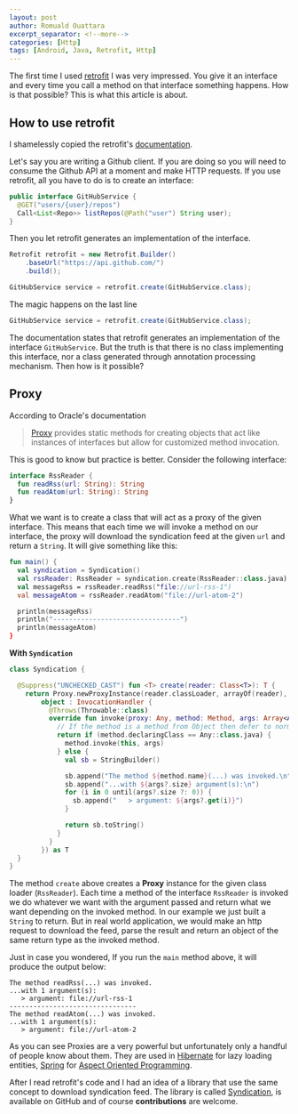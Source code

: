 ```yaml
---
layout: post
author: Romuald Ouattara
excerpt_separator: <!--more-->
categories: [Http]
tags: [Android, Java, Retrofit, Http]
---
```


The first time I used [retrofit](https://github.com/square/retrofit) I was very impressed.
You give it an interface and every time you call a method on that interface something happens. How is that possible?
This is what this article is about.

<!--more-->

## How to use retrofit

I shamelessly copied the retrofit's [documentation](http://square.github.io/retrofit/).

Let's say you are writing a Github client. If you are doing so you will need to consume the Github API
at a moment and make HTTP requests. If you use retrofit, all you have to do is to create an interface:

```java
public interface GitHubService {
  @GET("users/{user}/repos")
  Call<List<Repo>> listRepos(@Path("user") String user);
}
```

Then you let retrofit generates an implementation of the interface.

```java
Retrofit retrofit = new Retrofit.Builder()
    .baseUrl("https://api.github.com/")
    .build();

GitHubService service = retrofit.create(GitHubService.class);
```

The magic happens on the last line

```java
GitHubService service = retrofit.create(GitHubService.class);
```

The documentation states that retrofit generates an implementation of the interface `GitHubService`.
But the truth is that there is no class implementing this interface, nor a class generated through
annotation processing mechanism. Then how is it possible?

## Proxy

According to Oracle's documentation 

> [Proxy](https://docs.oracle.com/javase/10/docs/api/java/lang/reflect/Proxy.html) 
> provides static methods for creating objects that act like instances of interfaces but allow for customized method invocation.

This is good to know but practice is better. Consider the following interface:

```kotlin
interface RssReader {
  fun readRss(url: String): String
  fun readAtom(url: String): String
}
```

What we want is to create a class that will act as a proxy of the given interface.
This means that each time we will invoke a method on our interface, the proxy will download the syndication feed
at the given `url` and return a `String`. It will give something like this:

```kotlin
fun main() {
  val syndication = Syndication()
  val rssReader: RssReader = syndication.create(RssReader::class.java)
  val messageRss = rssReader.readRss("file://url-rss-1")
  val messageAtom = rssReader.readAtom("file://url-atom-2")

  println(messageRss)
  println("--------------------------------")
  println(messageAtom)
}
```

**With `Syndication`**

```kotlin
class Syndication {

  @Suppress("UNCHECKED_CAST") fun <T> create(reader: Class<T>): T {
    return Proxy.newProxyInstance(reader.classLoader, arrayOf(reader),
        object : InvocationHandler {
          @Throws(Throwable::class)
          override fun invoke(proxy: Any, method: Method, args: Array<Any>?): Any {
            // If the method is a method from Object then defer to normal invocation.
            return if (method.declaringClass == Any::class.java) {
              method.invoke(this, args)
            } else {
              val sb = StringBuilder()

              sb.append("The method ${method.name}(...) was invoked.\n")
              sb.append("...with ${args?.size} argument(s):\n")
              for (i in 0 until(args?.size ?: 0)) {
                sb.append("   > argument: ${args?.get(i)}")
              }

              return sb.toString()
            }
          }
        }) as T
  }
}
```

The method `create` above creates a **Proxy** instance for the given class loader (`RssReader`).
Each time a method of the interface `RssReader` is invoked we do whatever we want with the argument 
passed and return what we want depending on the invoked method. In our example we just built a `String` 
to return. But in real world application, we would make an http request to download the feed, parse 
the result and return an object of the same return type as the invoked method.

Just in case you wondered, If you run the `main` method above, it will produce the output below:

```
The method readRss(...) was invoked.
...with 1 argument(s):
   > argument: file://url-rss-1
--------------------------------
The method readAtom(...) was invoked.
...with 1 argument(s):
   > argument: file://url-atom-2
```

As you can see Proxies are a very powerful but unfortunately only a handful of people know about them.
They are used in [Hibernate](http://hibernate.org/) for lazy loading entities, [Spring](https://spring.io/)
for [Aspect Oriented Programming](https://en.wikipedia.org/wiki/Aspect-oriented_programming).

After I read retrofit's code and I had an idea of a library that use the same concept
to download syndication feed. The library is called 
[Syndication](https://github.com/ouattararomuald/syndication), is available on GitHub and of course
**contributions** are welcome.